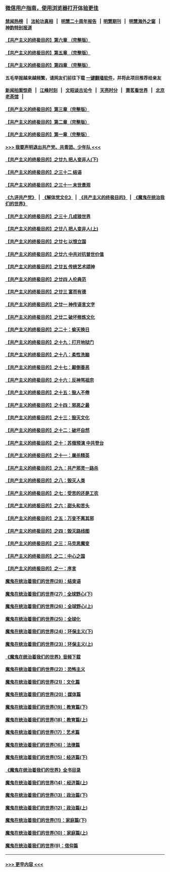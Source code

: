 ### [微信用户指南，使用浏览器打开体验更佳](https://github.com/gfw-breaker/banned-news1/blob/master/indexes/wechat-guide.md?t=0)
#### [禁闻热榜](热点新闻.md?t=0)  &nbsp;&nbsp;|&nbsp;&nbsp; [法轮功真相](https://github.com/gfw-breaker/truth/blob/master/README.md?t=0) &nbsp;&nbsp;|&nbsp;&nbsp; [明慧二十周年报告](https://github.com/gfw-breaker/mh-reports/blob/master/README.md?t=0) &nbsp;&nbsp;|&nbsp;&nbsp;[明慧期刊](https://github.com/gfw-breaker/mh-qikan) &nbsp;&nbsp;|&nbsp;&nbsp; [明慧海外之窗](https://github.com/gfw-breaker/mh-news/blob/master/README.md?t=0) &nbsp;&nbsp;|&nbsp;&nbsp; [神韵特别报道](https://github.com/gfw-breaker/mh-news/blob/master/shenyun.md?t=0)
#### [【共产主义的终极目的】第六章 （完整版）](../pages/nsc422/n11428913.md?t=02110711) 
#### [【共产主义的终极目的】第五章 （完整版）](../pages/nsc422/n11428912.md?t=02110711) 
#### [【共产主义的终极目的】第四章 （完整版）](../pages/nsc422/n11428907.md?t=02110711) 
#### 五毛举报越来越频繁，请网友们前往下载 [一键翻墙软件](https://github.com/gfw-breaker/ssr-accounts)，并将此项目推荐给亲友
#### [新闻拍案惊奇](https://github.com/gfw-breaker/banned-news1/blob/master/pages/link4.md) &nbsp;&nbsp;|&nbsp;&nbsp; [江峰时刻](https://github.com/gfw-breaker/banned-news1/blob/master/pages/link4.md) &nbsp;&nbsp;|&nbsp;&nbsp; [文昭谈古论今](https://github.com/gfw-breaker/banned-news1/blob/master/pages/link4.md) &nbsp;&nbsp;|&nbsp;&nbsp; [天亮时分](https://github.com/gfw-breaker/banned-news1/blob/master/pages/link4.md) &nbsp;&nbsp;|&nbsp;&nbsp; [萧茗看世界](https://github.com/gfw-breaker/banned-news1/blob/master/pages/link4.md) &nbsp;&nbsp;|&nbsp;&nbsp; [北京老茶馆](https://github.com/gfw-breaker/banned-news1/blob/master/pages/link4.md) &nbsp;&nbsp;|&nbsp;&nbsp; 
#### [【共产主义的终极目的】第三章（完整版）](../pages/nsc422/n11428848.md?t=02110711) 
#### [【共产主义的终极目的】第二章（完整版）](../pages/nsc422/n11428831.md?t=02110711) 
#### [【共产主义的终极目的】第一章（完整版）](../pages/nsc422/n11417651.md?t=02110711) 
#### [>>> 我要声明退出共产党、共青团、少年队 <<<](https://github.com/begood0513/goodnews/blob/master/quit/letter.md) 
#### [【共产主义的终极目的】之廿九 把人变非人(下)](../pages/nsc422/n11344140.md?t=02110711) 
#### [【共产主义的终极目的】之三十二 结语](../pages/nsc422/n11360535.md?t=02110711) 
#### [【共产主义的终极目的】之三十一 末世景观](../pages/nsc422/n11351129.md?t=02110711) 
#### [《九评共产党》](https://github.com/begood0513/9ping.md/blob/master/README.md) &nbsp;|&nbsp; [《解体党文化》](../../../../jtdwh.md/blob/master/README.md)  &nbsp;|&nbsp; [《共产主义的终极目的》](../../../../gczydzjmd.md/blob/master/README.md) &nbsp;|&nbsp; [《魔鬼在统治我们的世界》](../../../../mgztzwmdsj.md/blob/master/README.md) 
#### [【共产主义的终极目的】之三十 几成狼世界](../pages/nsc422/n11348280.md?t=02110711) 
#### [【共产主义的终极目的】之廿八 把人变非人(上)](../pages/nsc422/n11340492.md?t=02110711) 
#### [【共产主义的终极目的】之廿七 以恨立国](../pages/nsc422/n11336944.md?t=02110711) 
#### [【共产主义的终极目的】之廿六 中共对抗普世价值](../pages/nsc422/n11324785.md?t=02110711) 
#### [【共产主义的终极目的】之廿五 传统艺术颂神](../pages/nsc422/n11296396.md?t=02110711) 
#### [【共产主义的终极目的】之廿四 人伦典范](../pages/nsc422/n11296397.md?t=02110711) 
#### [【共产主义的终极目的】之廿三 富而有德](../pages/nsc422/n11283598.md?t=02110711) 
#### [【共产主义的终极目的】之廿一 神传语言文字](../pages/nsc422/n11263265.md?t=02110711) 
#### [【共产主义的终极目的】之廿二 破坏修炼文化](../pages/nsc422/n11245728.md?t=02110711) 
#### [【共产主义的终极目的】之二十：偷天换日](../pages/nsc422/n11238846.md?t=02110711) 
#### [【共产主义的终极目的】之十九：打开地狱门](../pages/nsc422/n11206376.md?t=02110711) 
#### [【共产主义的终极目的】之十八：柔性洗脑](../pages/nsc422/n11199994.md?t=02110711) 
#### [【共产主义的终极目的】之十七：颠倒善恶](../pages/nsc422/n11179782.md?t=02110711) 
#### [【共产主义的终极目的】之十六：反神骂祖宗](../pages/nsc422/n11166798.md?t=02110711) 
#### [【共产主义的终极目的】之十五：毁人不倦](../pages/nsc422/n11166792.md?t=02110711) 
#### [【共产主义的终极目的】之十四：邪恶之最](../pages/nsc422/n11150249.md?t=02110711) 
#### [【共产主义的终极目的】之十三：毁灭文化](../pages/nsc422/n11135227.md?t=02110711) 
#### [【共产主义的终极目的】之十二：破坏自然](../pages/nsc422/n11135214.md?t=02110711) 
#### [【共产主义的终极目的】之十：苏俄预演 中共登台](../pages/nsc422/n11118424.md?t=02110711) 
#### [【共产主义的终极目的】之十一：屠杀精英](../pages/nsc422/n11118442.md?t=02110711) 
#### [【共产主义的终极目的】之九：共产邪灵一路杀](../pages/nsc422/n11114139.md?t=02110711) 
#### [【共产主义的终极目的】之八：毁灭人类](../pages/nsc422/n11108503.md?t=02110711) 
#### [【共产主义的终极目的】之七：受苦的还是工农](../pages/nsc422/n11101809.md?t=02110711) 
#### [【共产主义的终极目的】之六：甜头和苦头](../pages/nsc422/n11096971.md?t=02110711) 
#### [【共产主义的终极目的】之五：万变不离其邪](../pages/nsc422/n11091285.md?t=02110711) 
#### [【共产主义的终极目的】之四：毁灭路线图](../pages/nsc422/n11086284.md?t=02110711) 
#### [【共产主义的终极目的】之三：马克思魔变](../pages/nsc422/n11061941.md?t=02110711) 
#### [【共产主义的终极目的】之二：中心之国](../pages/nsc422/n11047728.md?t=02110711) 
#### [【共产主义的终极目的】之一：序言](../pages/nsc422/n11086077.md?t=02110711) 
#### [魔鬼在统治着我们的世界(28)：结束语](../pages/nsc422/n10936246.md?t=02110711) 
#### [魔鬼在统治着我们的世界(27)：全球野心(下)](../pages/nsc422/n10928319.md?t=02110711) 
#### [魔鬼在统治着我们的世界(26)：全球野心(上)](../pages/nsc422/n10900318.md?t=02110711) 
#### [魔鬼在统治着我们的世界(25)：全球化](../pages/nsc422/n10788205.md?t=02110711) 
#### [魔鬼在统治着我们的世界(24)：环保主义(下)](../pages/nsc422/n10695307.md?t=02110711) 
#### [魔鬼在统治着我们的世界(23)：环保主义(上)](../pages/nsc422/n10688613.md?t=02110711) 
#### [《魔鬼在统治着我们的世界》音频下载](../pages/nsc422/n10635553.md?t=02110711) 
#### [魔鬼在统治着我们的世界(22)：恐怖主义](../pages/nsc422/n10614727.md?t=02110711) 
#### [魔鬼在统治着我们的世界(21)：文化篇](../pages/nsc422/n10597706.md?t=02110711) 
#### [魔鬼在统治着我们的世界(20)：媒体篇](../pages/nsc422/n10586579.md?t=02110711) 
#### [魔鬼在统治着我们的世界(19)：教育篇(下)](../pages/nsc422/n10564808.md?t=02110711) 
#### [魔鬼在统治着我们的世界(18)：教育篇(上)](../pages/nsc422/n10526970.md?t=02110711) 
#### [魔鬼在统治着我们的世界(17)：艺术篇](../pages/nsc422/n10499093.md?t=02110711) 
#### [魔鬼在统治着我们的世界(16)：法律篇](../pages/nsc422/n10485969.md?t=02110711) 
#### [魔鬼在统治着我们的世界(15)：经济篇(下)](../pages/nsc422/n10469975.md?t=02110711) 
#### [《魔鬼在统治着我们的世界》全书目录](../pages/nsc422/n10464261.md?t=02110711) 
#### [魔鬼在统治着我们的世界(14)：经济篇(上)](../pages/nsc422/n10457370.md?t=02110711) 
#### [魔鬼在统治着我们的世界(13)：政治篇(下)](../pages/nsc422/n10448270.md?t=02110711) 
#### [魔鬼在统治着我们的世界(12)：政治篇(上)](../pages/nsc422/n10444576.md?t=02110711) 
#### [魔鬼在统治着我们的世界(11)：家庭篇(下)](../pages/nsc422/n10440961.md?t=02110711) 
#### [魔鬼在统治着我们的世界(10)：家庭篇(上)](../pages/nsc422/n10435448.md?t=02110711) 
#### [魔鬼在统治着我们的世界(9)：信仰篇](../pages/nsc422/n10432159.md?t=02110711) 

----
#### [ >>> 更早内容 <<< ](../indexes/nsc422-earlier.md)
